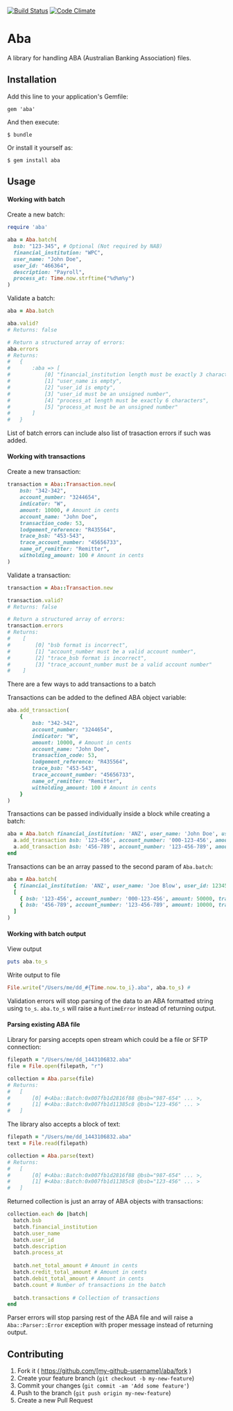 [![Build Status](https://travis-ci.org/andrba/aba.svg?branch=master)](https://travis-ci.org/andrba/aba) [![Code Climate](https://codeclimate.com/github/andrba/aba/badges/gpa.svg)](https://codeclimate.com/github/andrba/aba)

# Aba

A library for handling ABA (Australian Banking Association) files.

## Installation

Add this line to your application's Gemfile:

    gem 'aba'

And then execute:

    $ bundle

Or install it yourself as:

    $ gem install aba

## Usage

#### Working with batch

Create a new batch:

```ruby
require 'aba'

aba = Aba.batch(
  bsb: "123-345", # Optional (Not required by NAB)
  financial_institution: "WPC",
  user_name: "John Doe",
  user_id: "466364",
  description: "Payroll",
  process_at: Time.now.strftime("%d%m%y")
)
```

Validate a batch:

```ruby
aba = Aba.batch

aba.valid?
# Returns: false

# Return a structured array of errors:
aba.errors
# Returns:
#   {
#       :aba => [
#           [0] "financial_institution length must be exactly 3 characters",
#           [1] "user_name is empty",
#           [2] "user_id is empty",
#           [3] "user_id must be an unsigned number",
#           [4] "process_at length must be exactly 6 characters",
#           [5] "process_at must be an unsigned number"
#       ]
#   }
```

List of batch errors can include also list of trasaction errors if such was added.

#### Working with transactions

Create a new transaction:

```ruby
transaction = Aba::Transaction.new(
    bsb: "342-342",
    account_number: "3244654",
    indicator: "W",
    amount: 10000, # Amount in cents
    account_name: "John Doe",
    transaction_code: 53,
    lodgement_reference: "R435564",
    trace_bsb: "453-543",
    trace_account_number: "45656733",
    name_of_remitter: "Remitter",
    witholding_amount: 100 # Amount in cents
)
```

Validate a transaction:

```ruby
transaction = Aba::Transaction.new

transaction.valid?
# Returns: false

# Return a structured array of errors:
transaction.errors
# Returns:
#    [
#        [0] "bsb format is incorrect",
#        [1] "account_number must be a valid account number",
#        [2] "trace_bsb format is incorrect",
#        [3] "trace_account_number must be a valid account number"
#    ]
```

There are a few ways to add transactions to a batch

Transactions can be added to the defined ABA object variable:

```ruby
aba.add_transaction(
    {
        bsb: "342-342",
        account_number: "3244654",
        indicator: "W",
        amount: 10000, # Amount in cents
        account_name: "John Doe",
        transaction_code: 53,
        lodgement_reference: "R435564",
        trace_bsb: "453-543",
        trace_account_number: "45656733",
        name_of_remitter: "Remitter",
        witholding_amount: 100 # Amount in cents
    }
)
```

Transactions can be passed individually inside a block while creating a batch:

```ruby
aba = Aba.batch financial_institution: 'ANZ', user_name: 'John Doe', user_id: 123456, process_at: 200615 do |a|
  a.add_transaction bsb: '123-456', account_number: '000-123-456', amount: 50000, transaction_code: 50
  a.add_transaction bsb: '456-789', account_number: '123-456-789', amount: 10000, transaction_code: 13
end
```

Transactions can be an array passed to the second param of `Aba.batch`:

```ruby
aba = Aba.batch(
  { financial_institution: 'ANZ', user_name: 'Joe Blow', user_id: 123456, process_at: 200615 },
  [
    { bsb: '123-456', account_number: '000-123-456', amount: 50000, transaction_code: 50 },
    { bsb: '456-789', account_number: '123-456-789', amount: 10000, transaction_code: 13 }
  ]
)
```

#### Working with batch output

View output

```ruby
puts aba.to_s
```

Write output to file

```ruby
File.write("/Users/me/dd_#{Time.now.to_i}.aba", aba.to_s) # 
```

Validation errors will stop parsing of the data to an ABA formatted string using
`to_s`. `aba.to_s` will raise a `RuntimeError` instead of returning output.

#### Parsing existing ABA file

Library for parsing accepts open stream which could be a file or SFTP connection:

```ruby
filepath = "/Users/me/dd_1443106832.aba"
file = File.open(filepath, "r")

collection = Aba.parse(file)
# Returns:
#   [
#       [0] #<Aba::Batch:0x007fb1d2816f88 @bsb="987-654" ... >,
#       [1] #<Aba::Batch:0x007fb1d11385c8 @bsb="123-456" ... >
#   ]
```

The library also accepts a block of text:
```ruby
filepath = "/Users/me/dd_1443106832.aba"
text = File.read(filepath)

collection = Aba.parse(text)
# Returns:
#   [
#       [0] #<Aba::Batch:0x007fb1d2816f88 @bsb="987-654" ... >,
#       [1] #<Aba::Batch:0x007fb1d11385c8 @bsb="123-456" ... >
#   ]
```

Returned collection is just an array of ABA objects with transactions:

```ruby
collection.each do |batch|
  batch.bsb
  batch.financial_institution
  batch.user_name
  batch.user_id
  batch.description
  batch.process_at
  
  batch.net_total_amount # Amount in cents
  batch.credit_total_amount # Amount in cents
  batch.debit_total_amount # Amount in cents
  batch.count # Number of transactions in the batch
  
  batch.transactions # Collection of transactions 
end
```

Parser errors will stop parsing rest of the ABA file and will raise
a `Aba::Parser::Error` exception with proper message instead of returning output.

## Contributing

1. Fork it ( https://github.com/[my-github-username]/aba/fork )
2. Create your feature branch (`git checkout -b my-new-feature`)
3. Commit your changes (`git commit -am 'Add some feature'`)
4. Push to the branch (`git push origin my-new-feature`)
5. Create a new Pull Request
